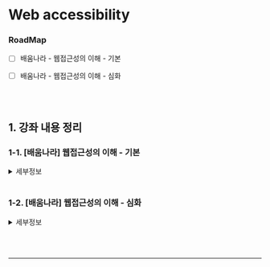 # Web accessibility



### RoadMap

- [ ] 배움나라 - 웹접근성의 이해 - 기본
- [ ] 배움나라 - 웹접근성의 이해 - 심화



<br><br>



## 1. 강좌 내용 정리



### 1-1. [배움나라] 웹접근성의 이해 - 기본

<details>

<summary>세부정보</summary>

<br>

1. 웹접근성의 이해
2. 장애인의 웹 사용과 장애인 차별금지법
3. 인식의 용이성(1)
4. 인식의 용이성(2)
5. 운용의 용이성(1)
6. **중간평가시험**
7. 운용의 용이성(2)
8. 이해의 용이성(1)
9. 이해의 용이성(2)
10. 견고성
11. 접근성의 미래
12. **종합평가시험**
13. **핵심내용 정리 (작업중)**

</details>



<br>

### 1-2. [배움나라] 웹접근성의 이해 - 심화

<details>

<summary>세부정보</summary>

<br>

1. 전문가 평가도구의 이해
2. 사용자 평가도구의 이해
3. 센스리더 설치와 활용
4. 검사 항목(1,2,3) 평가방법
5. 검사 항목(4,5,6,7,8) 평가방법
6. **중간평가시험**
7. 검사 항목(9,10,11,12,13) 평가방법
8. 검사 항목(14,15,16,17,18) 평가방법
9. 검사 항목(19,20,21,22) 평가방법
10. 보고서 작성
11. 웹 사이트 접근성 진단
12. **종합평가시험**
13. **핵심내용 정리**

</details>



<br><br>























---



